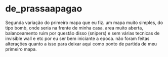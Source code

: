 # de_prassaapagao

Segunda variação do primeiro mapa que eu fiz. um mapa muito simples, do tipo bomb, onde seria na frente de minha casa. area muito aberta, balanceamento ruim por questão disso (snipers) e sem várias tecnicas de invisible wall e etc
por eu ser bem iniciante a epoca. não foram feitas alterações quanto a isso para deixar aqui como ponto de partida de meu primeiro mapa.




 
